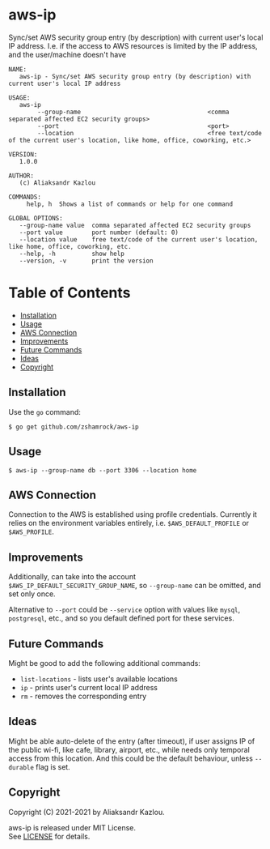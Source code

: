 # aws-ip

Sync/set AWS security group entry (by description) with current user's local IP address. I.e. if the access to AWS resources is limited by the IP address, and the user/machine doesn't have

```
NAME:
   aws-ip - Sync/set AWS security group entry (by description) with current user's local IP address

USAGE:
   aws-ip     
        --group-name                                   <comma separated affected EC2 security groups> 
        --port                                         <port>  
        --location                                     <free text/code of the current user's location, like home, office, coworking, etc.>

VERSION:
   1.0.0

AUTHOR:
   (c) Aliaksandr Kazlou

COMMANDS:
     help, h  Shows a list of commands or help for one command

GLOBAL OPTIONS:
   --group-name value  comma separated affected EC2 security groups
   --port value        port number (default: 0)
   --location value    free text/code of the current user's location, like home, office, coworking, etc.
   --help, -h          show help
   --version, -v       print the version

```

Table of Contents
=================

* [Installation](#installation)
* [Usage](#usage)
* [AWS Connection](#aws-connection)
* [Improvements](#improvements)
* [Future Commands](#future-commands)
* [Ideas](#ideas)
* [Copyright](#copyright)

## Installation

Use the `go` command:

    $ go get github.com/zshamrock/aws-ip

## Usage

    $ aws-ip --group-name db --port 3306 --location home

## AWS Connection

Connection to the AWS is established using profile credentials. Currently it relies on the environment variables entirely,
i.e. `$AWS_DEFAULT_PROFILE` or `$AWS_PROFILE`.

## Improvements

Additionally, can take into the account `$AWS_IP_DEFAULT_SECURITY_GROUP_NAME`, so `--group-name` can be omitted, and set only once.

Alternative to `--port` could be `--service` option with values like `mysql`, `postgresql`, etc., and so you default defined port for these services.

## Future Commands

Might be good to add the following additional commands:

- `list-locations` - lists user's available locations
- `ip` - prints user's current local IP address
- `rm` - removes the corresponding entry

## Ideas

Might be able auto-delete of the entry (after timeout), if user assigns IP of the public wi-fi, like cafe, library, airport, etc., while needs only temporal access from this location. And this could be the default behaviour, unless `--durable` flag is set.

## Copyright

Copyright (C) 2021-2021 by Aliaksandr Kazlou.

aws-ip is released under MIT License.                                                                                                                       
See [LICENSE](https://github.com/zshamrock/aws-ip/blob/master/LICENSE) for details.
